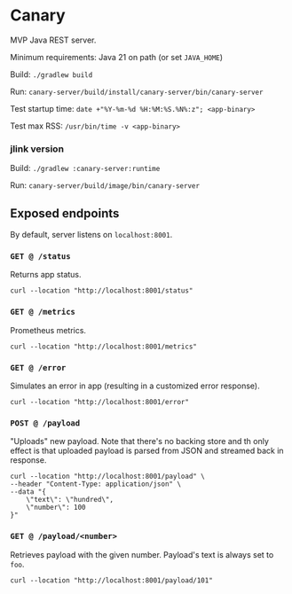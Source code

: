 # Canary

MVP Java REST server.

Minimum requirements: Java 21 on path (or set `JAVA_HOME`)

Build: `./gradlew build`

Run: `canary-server/build/install/canary-server/bin/canary-server`

Test startup time: `date +"%Y-%m-%d %H:%M:%S.%N%:z"; <app-binary>`

Test max RSS: `/usr/bin/time -v <app-binary>`

### jlink version

Build: `./gradlew :canary-server:runtime`

Run: `canary-server/build/image/bin/canary-server`

## Exposed endpoints

By default, server listens on `localhost:8001`.

### `GET @ /status`

Returns app status.

```
curl --location "http://localhost:8001/status"
```

### `GET @ /metrics`

Prometheus metrics.

```
curl --location "http://localhost:8001/metrics"
```

### `GET @ /error`

Simulates an error in app (resulting in a customized error response).

```
curl --location "http://localhost:8001/error"
```

### `POST @ /payload`

"Uploads" new payload. Note that there's no backing store and th only effect is that uploaded payload is parsed from JSON and streamed back in response.

```
curl --location "http://localhost:8001/payload" \
--header "Content-Type: application/json" \
--data "{
	\"text\": \"hundred\",
	\"number\": 100
}"
```

### `GET @ /payload/<number>`

Retrieves payload with the given number. Payload's text is always set to `foo`.

```
curl --location "http://localhost:8001/payload/101"
```
